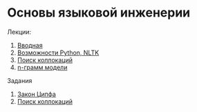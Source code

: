 # Основы языковой инженерии

Лекции:

1. [Вводная](lecture1.md)
2. [Возможности Python, NLTK](http://nbviewer.jupyter.org/github/iposov/students-site/blob/master/21fall/nlp/lecture2.ipynb)
3. [Поиск коллокаций](nlp-3.pdf)
4. [n-грамм модели](n-gram.pdf)

Задания

1. [Закон Ципфа](tasks/zipf.md)
2. [Поиск коллокаций](tasks/collocations.md)
